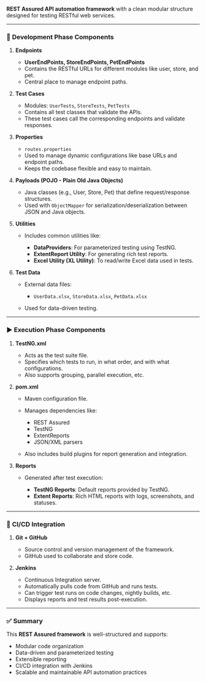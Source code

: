 **REST Assured API automation framework** with a clean modular structure designed for testing RESTful web services.

---

### 🔧 **Development Phase Components**

1. **Endpoints**

   * **UserEndPoints, StoreEndPoints, PetEndPoints**
   * Contains the RESTful URLs for different modules like user, store, and pet.
   * Central place to manage endpoint paths.

2. **Test Cases**

   * Modules: `UserTests`, `StoreTests`, `PetTests`
   * Contains all test classes that validate the APIs.
   * These test cases call the corresponding endpoints and validate responses.

3. **Properties**

   * `routes.properties`
   * Used to manage dynamic configurations like base URLs and endpoint paths.
   * Keeps the codebase flexible and easy to maintain.

4. **Payloads (POJO - Plain Old Java Objects)**

   * Java classes (e.g., User, Store, Pet) that define request/response structures.
   * Used with `ObjectMapper` for serialization/deserialization between JSON and Java objects.

5. **Utilities**

   * Includes common utilities like:

     * **DataProviders**: For parameterized testing using TestNG.
     * **ExtentReport Utility**: For generating rich test reports.
     * **Excel Utility (XL Utility)**: To read/write Excel data used in tests.

6. **Test Data**

   * External data files:

     * `UserData.xlsx`, `StoreData.xlsx`, `PetData.xlsx`
   * Used for data-driven testing.

---

### ▶️ **Execution Phase Components**

1. **TestNG.xml**

   * Acts as the test suite file.
   * Specifies which tests to run, in what order, and with what configurations.
   * Also supports grouping, parallel execution, etc.

2. **pom.xml**

   * Maven configuration file.
   * Manages dependencies like:

     * REST Assured
     * TestNG
     * ExtentReports
     * JSON/XML parsers
   * Also includes build plugins for report generation and integration.

3. **Reports**

   * Generated after test execution:

     * **TestNG Reports**: Default reports provided by TestNG.
     * **Extent Reports**: Rich HTML reports with logs, screenshots, and statuses.

---

### 🔁 **CI/CD Integration**

1. **Git + GitHub**

   * Source control and version management of the framework.
   * GitHub used to collaborate and store code.

2. **Jenkins**

   * Continuous Integration server.
   * Automatically pulls code from GitHub and runs tests.
   * Can trigger test runs on code changes, nightly builds, etc.
   * Displays reports and test results post-execution.

---

### ✅ Summary

This **REST Assured framework** is well-structured and supports:

* Modular code organization
* Data-driven and parameterized testing
* Extensible reporting
* CI/CD integration with Jenkins
* Scalable and maintainable API automation practices
